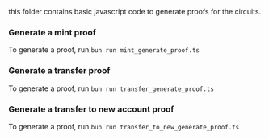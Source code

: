 this folder contains basic javascript code to generate proofs for the circuits.

### Generate a mint proof
To generate a proof, run `bun run mint_generate_proof.ts`

### Generate a transfer proof
To generate a proof, run `bun run transfer_generate_proof.ts`

### Generate a transfer to new account proof
To generate a proof, run `bun run transfer_to_new_generate_proof.ts`

